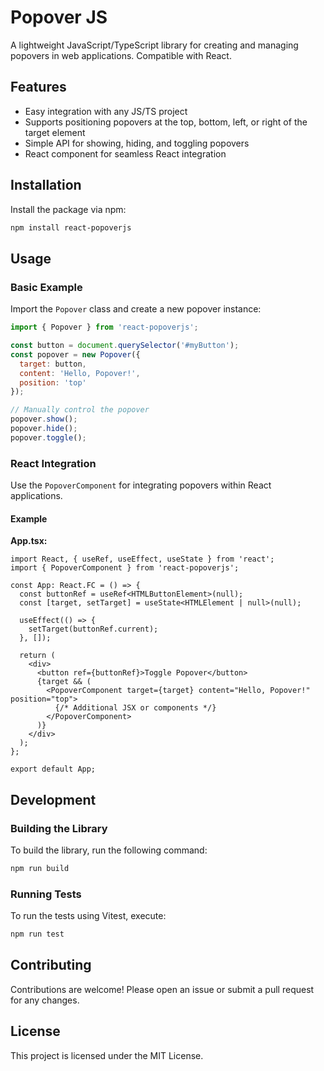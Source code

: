 # Popover JS

A lightweight JavaScript/TypeScript library for creating and managing popovers in web applications. Compatible with React.

## Features

- Easy integration with any JS/TS project
- Supports positioning popovers at the top, bottom, left, or right of the target element
- Simple API for showing, hiding, and toggling popovers
- React component for seamless React integration

## Installation

Install the package via npm:

```bash
npm install react-popoverjs
```

## Usage

### Basic Example

Import the `Popover` class and create a new popover instance:

```javascript
import { Popover } from 'react-popoverjs';

const button = document.querySelector('#myButton');
const popover = new Popover({
  target: button,
  content: 'Hello, Popover!',
  position: 'top'
});

// Manually control the popover
popover.show();
popover.hide();
popover.toggle();
```

### React Integration

Use the `PopoverComponent` for integrating popovers within React applications.

#### Example

**App.tsx:**

```tsx
import React, { useRef, useEffect, useState } from 'react';
import { PopoverComponent } from 'react-popoverjs';

const App: React.FC = () => {
  const buttonRef = useRef<HTMLButtonElement>(null);
  const [target, setTarget] = useState<HTMLElement | null>(null);

  useEffect(() => {
    setTarget(buttonRef.current);
  }, []);

  return (
    <div>
      <button ref={buttonRef}>Toggle Popover</button>
      {target && (
        <PopoverComponent target={target} content="Hello, Popover!" position="top">
          {/* Additional JSX or components */}
        </PopoverComponent>
      )}
    </div>
  );
};

export default App;
```

## Development

### Building the Library

To build the library, run the following command:

```bash
npm run build
```

### Running Tests

To run the tests using Vitest, execute:

```bash
npm run test
```

## Contributing

Contributions are welcome! Please open an issue or submit a pull request for any changes.

## License

This project is licensed under the MIT License.